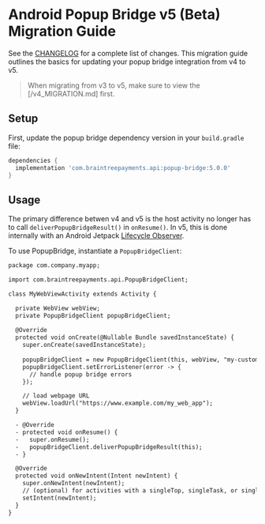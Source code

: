 # Android Popup Bridge v5 (Beta) Migration Guide

See the [CHANGELOG](/CHANGELOG.md) for a complete list of changes. This migration guide outlines the basics for updating your popup bridge integration from v4 to v5.

> When migrating from v3 to v5, make sure to view the [/v4_MIGRATION.md] first.

## Setup

First, update the popup bridge dependency version in your `build.gradle` file:

```groovy
dependencies {
  implementation 'com.braintreepayments.api:popup-bridge:5.0.0'
}
```

## Usage

The primary difference betwen v4 and v5 is the host activity no longer has to call `deliverPopupBridgeResult()` in `onResume()`. In v5, this is done internally with an Android Jetpack [Lifecycle Observer](https://developer.android.com/topic/libraries/architecture/lifecycle).

To use PopupBridge, instantiate a `PopupBridgeClient`:

```diff
package com.company.myapp;

import com.braintreepayments.api.PopupBridgeClient;

class MyWebViewActivity extends Activity {

  private WebView webView;
  private PopupBridgeClient popupBridgeClient;
  
  @Override
  protected void onCreate(@Nullable Bundle savedInstanceState) {
    super.onCreate(savedInstanceState);
    
    popupBridgeClient = new PopupBridgeClient(this, webView, "my-custom-url-scheme");
    popupBridgeClient.setErrorListener(error -> {
      // handle popup bridge errors
    });

    // load webpage URL
    webView.loadUrl("https://www.example.com/my_web_app");
  }

  - @Override
  - protected void onResume() {
  -   super.onResume();
  -   popupBridgeClient.deliverPopupBridgeResult(this);
  - }

  @Override
  protected void onNewIntent(Intent newIntent) {
    super.onNewIntent(newIntent);
    // (optional) for activities with a singleTop, singleTask, or singleInstance launch mode
    setIntent(newIntent);
  }
}

```
